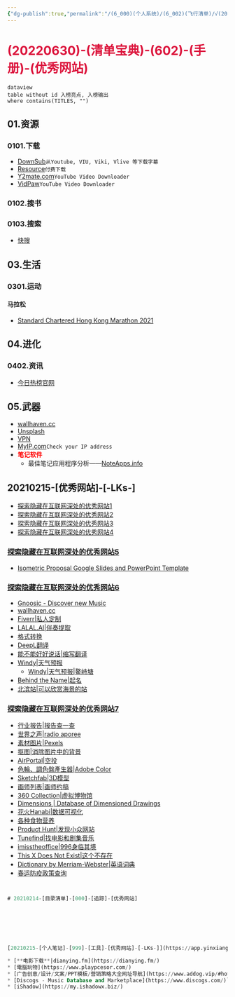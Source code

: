 ```yaml
---
{"dg-publish":true,"permalink":"/(6_000)(个人系统)/(6_002)(飞行清单)/√(20220630)-(清单宝典)-(602)-(手册)-(优秀网站)/"}
---
```



# <font color=#DC143C>(20220630)-(清单宝典)-(602)-(手册)-(优秀网站)</font>

```
dataview
table without id 入榜亮点, 入榜输出
where contains(TITLES, "")
```

## 01.资源
### 0101.下载
+ [DownSub](https://downsub.com/)`从Youtube, VIU, Viki, Vlive 等下载字幕`
+ [Resource](https://resource.yudouyudou.com/)`付费下载`
+ [Y2mate.com](https://www.y2mate.com/en5/download-youtube)`YouTube Video Downloader`
+ [VidPaw](https://www.vidpaw.com/download/dmDbesougG0/)`YouTube Video Downloader`

### 0102.搜书

### 0103.搜索
+ [快搜](https://search.chongbuluo.com/)

## 03.生活
### 0301.运动
#### 马拉松
+ [Standard Chartered Hong Kong Marathon 2021](https://www.hkmarathon.com/)

## 04.进化
### 0402.资讯
+ [今日热榜官网](https://tophub.today/)

## 05.武器
+ [wallhaven.cc](https://wallhaven.cc/)
+ [Unsplash](https://unsplash.com/)
+ [VPN](https://121.12.162.150:8065/por/login_psw.csp?rnd=0.08287628855903839#https%3A%2F%2F121.12.162.150%3A8065%2F)
+ [MyIP.com](https://www.myip.com/)`Check your IP address`
+ <strong><font color=#FF0000>笔记软件</font></strong>
    + 最佳笔记应用程序分析——[NoteApps.info](https://www.noteapps.info/)

## 20210215-[优秀网站]-[-LKs-]
* [探索隐藏在互联网深处的优秀网站1](https://www.bilibili.com/video/av3743771/)
* [探索隐藏在互联网深处的优秀网站2](https://www.bilibili.com/video/av9856372/)
* [探索隐藏在互联网深处的优秀网站3](https://www.bilibili.com/video/av27234784/)
* [探索隐藏在互联网深处的优秀网站4](https://www.bilibili.com/video/BV1M4411m7Mz)

### [探索隐藏在互联网深处的优秀网站5](https://www.bilibili.com/video/BV1a741137NS)
* [Isometric Proposal Google Slides and PowerPoint Template](https://slidesgo.com/theme/isometric-proposal)

### [探索隐藏在互联网深处的优秀网站6](https://www.bilibili.com/video/BV1wv411y7L6)
* [Gnoosic - Discover new Music](https://www.gnoosic.com/)
* [wallhaven.cc](https://wallhaven.cc/)
* [Fiverr|私人定制](https://www.fiverr.com/)
* [LALAL.AI|伴奏提取](https://www.lalal.ai/)
* [格式转换](https://www.alltoall.net/)
* [DeepL翻译](https://www.deepl.com/translator)
* [能不能好好说话|缩写翻译](https://lab.magiconch.com/nbnhhsh/)
* [Windy|天气预报](https://www.windy.com/?37.511,126.974,5)
    * [Windy|天气预报|鳌峙塘](https://www.windy.com/23.093/113.824?23.098,113.840,14)
* [Behind the Name|起名](https://www.behindthename.com/)
* [北滨站|可以欣赏海景的站](https://seaside-station.com/station/kitahama/)

### [探索隐藏在互联网深处的优秀网站7](https://www.bilibili.com/video/BV1bU4y1x7A1)
* [行业报告|报告查一查](http://report.seedsufe.com/#/report)
* [世界之声|radio aporee](https://aporee.org/maps/)
* [素材图片|Pexels](https://www.pexels.com/zh-cn/)
* [抠图|消除图片中的背景](https://www.remove.bg/zh)
* [AirPortal|空投](https://airportal.cn/)
* [色輪、調色盤產生器|Adobe Color](https://color.adobe.com/zh/create/color-wheel)
* [Sketchfab|3D模型](https://sketchfab.com/)
* [画师列表|画师约稿](https://www.mihuashi.com/artists)
* [360 Collection|虚拟博物馆](https://virtual.mauritshuis.nl/index.html?lang=en&startscene=21)
* [Dimensions | Database of Dimensioned Drawings](https://www.dimensions.com/)
* [花火Hanabi|数据可视化](https://hanabi.data-viz.cn/index?lang=zh-CN)
* [各种食物营养](https://www.fatsecret.cn/%E7%83%AD%E9%87%8F%E8%90%A5%E5%85%BB/)
* [Product Hunt|发现小众网站](https://www.producthunt.com/)
* [Tunefind|找电影和剧集音乐](https://www.tunefind.com/show/wandavision/season-1/104468)
* [imisstheoffice|996身临其境](https://imisstheoffice.eu/)
* [This X Does Not Exist|这个不存在](https://thisxdoesnotexist.com/)
* [Dictionary by Merriam-Webster|英语词典](https://www.merriam-webster.com/)
* [春运防疫政策查询](https://i.snssdk.com/feoffline/ugc_activities/html/epidemic-prevention-sftr/index.html?style_id=30044)







```SQL


# 20210214-[目录清单]-[000]-[追踪]-[优秀网站]







[20210215-[个人笔记]-[999]-[工具]-[优秀网站]-[-LKs-]](https://app.yinxiang.com/fx/656eaa15-57af-4fdf-b9af-494c87a5895c)

* [**电影下载**|dianying.fm](https://dianying.fm/)
* [電腦玩物](https://www.playpcesor.com/)
* [广告创意/设计/文案/PPT模板/营销策略大全网址导航](https://www.addog.vip/#hot0)
* [Discogs - Music Database and Marketplace](https://www.discogs.com/)`专辑信息搜索`
* [iShadow](https://my.ishadowx.biz/)
```






